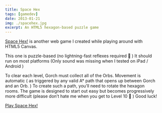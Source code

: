 ```yaml
---
title: Space Hex
tags: [gamedev]
date: 2013-01-21
img: ./spacehex.jpg
excerpt: An HTML5 hexagon-based puzzle game
---
```


[Space Hex!](https://www.gorch.com/games/spacehex/) is another web game I created while playing around with HTML5 Canvas.

This one is puzzle-based (no lightning-fast reflexes required 🙂 ) It should run on most platforms (Only sound was missing when I tested on iPad / Android )

To clear each level, Gorch must collect all of the Orbs. Movement is automatic ( as triggered by any valid A\* path that opens up between Gorch and an Orb. ) To create such a path, you’ll need to rotate the hexagon rooms. The game is designed to start out easy but becomes progressively more difficult (please don’t hate me when you get to Level 10 🙂 ) Good luck!

[Play Space Hex!](https://www.gorch.com/games/spacehex/)
